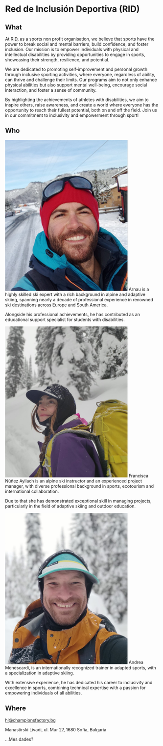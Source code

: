 # Red de Inclusión Deportiva (RID)

## What
At RID, as a sports non profit organisation, we believe that sports have the power to break social and mental barriers, build confidence, and foster inclusion.
Our mission is to empower individuals with physical and intellectual disabilities by providing opportunities to engage in sports, showcasing their strength, resilience, and potential.

We are dedicated to promoting self-improvement and personal growth through inclusive sporting activities, where everyone, regardless of ability, can thrive and challenge their limits. Our programs aim to not only enhance physical abilities but also support mental well-being, encourage social interaction, and foster a sense of community.

By highlighting the achievements of athletes with disabilities, we aim to inspire others, raise awareness, and create a world where everyone has the opportunity to reach their fullest potential, both on and off the field. Join us in our commitment to inclusivity and empowerment through sport! 


## Who

<img src="./src/assets/arnau.webp" width="400" />
Arnau is a highly skilled ski expert with a rich background in alpine and adaptive skiing, spanning nearly a decade of professional experience in renowned ski destinations across Europe and South America.  

Alongside his professional achievements, he has contributed as an educational support specialist for students with disabilities.          

<img src="./src/assets/francisca.webp" width="400" />
Francisca Núñez Ayllach is an alpine ski instructor and an experienced project manager, with diverse professional background in sports, ecotourism and international collaboration.

Due to that she has demonstrated exceptional skill in managing projects, particularly in the field of adaptive skiing and outdoor education. 

<img src="./src/assets/andrea.webp" width="400" />
Andrea Menescardi, is an internationally recognized trainer in adapted sports, with a specialization in adaptive skiing.

With extensive experience, he has dedicated his career to inclusivity and excellence in sports, combining technical expertise with a passion for empowering individuals of all abilities.


## Where

hi@championsfactory.bg

Manastirski Livadi, ul. Mur 27, 1680 Sofia, Bulgaria

...Mes dades?
